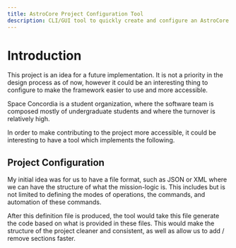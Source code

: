 ```yaml
---
title: AstroCore Project Configuration Tool 
description: CLI/GUI tool to quickly create and configure an AstroCore project.
---
```


# Introduction

This project is an idea for a future implementation. It is not a priority in the design process as of now, however it could be an interesting thing to configure to make the framework easier to use and more accessible.

Space Concordia is a student organization, where the software team is composed mostly of undergraduate students and where the turnover is relatively high.

In order to make contributing to the project more accessible, it could be interesting to have a tool which implements the following.

## Project Configuration

My initial idea was for us to have a file format, such as JSON or XML where we can have the structure of what the mission-logic is. This includes but is not limited to defining the modes of operations, the commands, and automation of these commands.

After this definition file is produced, the tool would take this file generate the code based on what is provided in these files. This would make the structure of the project cleaner and consistent, as well as allow us to add / remove sections faster.